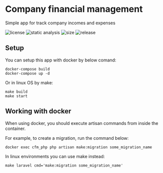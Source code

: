 # Company financial management

Simple app for track company incomes and expenses

![license](https://img.shields.io/github/license/pawelpoloczek/company-financial-management)
![static analysis](https://github.com/pawelpoloczek/company-financial-management/actions/workflows/static_analysis.yml/badge.svg)
![size](https://img.shields.io/github/repo-size/pawelpoloczek/company-financial-management)
![release](https://img.shields.io/github/v/release/pawelpoloczek/company-financial-management)

## Setup

You can setup this app with docker by below comand:
```shell
docker-compose build
docker-compose up -d
```

Or in linux OS by make:
```shell
make build
make start
```

## Working with docker

When using docker, you should execute artisan commands from inside the container.

For example, to create a migration, run the command below:
```shell
docker exec cfm_php php artisan make:migration some_migration_name
```

In linux environments you can use make instead:
```shell
make laravel cmd='make:migration some_migration_name'
```
